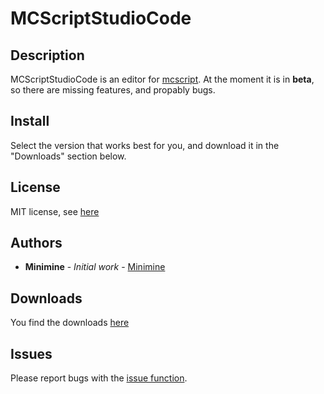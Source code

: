 # MCScriptStudioCode
## Description
MCScriptStudioCode is an editor for [mcscript](https://github.com/stevertus/mcscript). At the moment it is in **beta**, so there are missing features, and propably bugs.

## Install
Select the version that works best for you, and download it in the "Downloads" section below.

## License
MIT license, see [here](https://github.com/MinimineLP/mcscriptStudioCode/blob/master/LICENSE)

## Authors

* **Minimine** - *Initial work* - [Minimine](https://github.com/MinimineLP)

## Downloads
You find the downloads [here](https://github.com/MinimineLP/mcscriptStudioCode/releases/tag/0.0.3)

## Issues
Please report bugs with the [issue function](https://github.com/MinimineLP/mcscriptStudioCode/issues).
